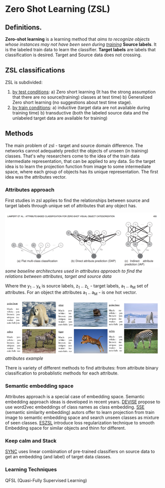# Zero Shot Learning (ZSL)

## Definitions. 

**Zero-shot learning** is a learning method that *aims to recognize objects whose instances may not have been seen during [training](https://arxiv.org/pdf/1707.00600.pdf)*
**Source labels**. It is the labeled train data to learn the classifier.
**Target labels** are labels that classification is desired.
Target and Source data does not crossing.

## ZSL classifications
ZSL is subdivided: 
1) [by test conditions](https://arxiv.org/pdf/1803.11320.pdf): 
   a) Zero short learning (It has the strong assumption that there are no source(training) classes at test time)
   b) Generalized Zero short learning (no suggestions about test time stage).
2) [by train conditions](https://arxiv.org/pdf/1803.11320.pdf):
   a) inductive (target data are not available during training time)
   b) transductive (both the labeled source data and the unlabeled target data are available for training)

## Methods
The main problem of zsl - target and source domain difference. The networks cannot adequately predict the objects of unseen (in training) classes. That's why researchers come to the idea of the train data intermediate representation, that can be applied to any data. So the target idea is to learn the projection function from image to some intermediate space, where each group of objects has its unique representation. The first idea was the attributes vector.
### Attributes approach
First studies in zsl applies to find the relationships between source and target labels through unique set of attributes that any object has.

![](figures/dap.PNG)
*some baseline architectures used in attributes 
approach to find the relations between attributes, target and source data*


Where the y<sub>1</sub> .. y<sub>k</sub> is source labels, z<sub>1</sub> .. z<sub>L</sub> - target labels, 
a<sub>1</sub> .. a<sub>M</sub> set of attributes.
For an object the attributes a<sub>1</sub> .. a<sub>M</sub> - is one hot vector. 

![](figures/attributes_example.png)
*attributes example*

There is variety of different methods to find attributes: from attribute binary classification
to probablistic methods for each attribute. 

### Semantic embedding space
Attributes approach is a special case of embedding space. Semantic embedding approach ideas is developed
in recent years. 
[DEVISE](https://static.googleusercontent.com/media/research.google.com/ru//pubs/archive/41473.pdf) 
propose to use word2vec embeddings of class names as class embedding. 
[SSE](https://arxiv.org/abs/1509.04767) (semantic similarity embedding) autors offer to learn projection
from train image to semantic embedding space and search unseen classes as mixture of seen classes. 
[ESZSL](https://www.robots.ox.ac.uk/~tvg/publications/2015/romera-paredes15.pdf) 
introduce loss regularization technique to smooth Embedding space for similar objects and thinn for different. 

### Keep calm and Stack
[SYNC](https://arxiv.org/abs/1603.00550) uses linear combination of pre-trained classifiers 
on source data to get an embedding (and label) of target data classes.

### Learning Techniques
QFSL (Quasi-Fully Supervised Learning)